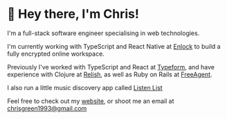 # 👋 Hey there, I'm Chris!

I'm a full-stack software engineer specialising in web technologies.

I'm currently working with TypeScript and React Native at [Enlock](enlock.com) to build a fully encrypted online workspace.

Previously I've worked with TypeScript and React at [Typeform](typeform.com), and have experience with Clojure at [Relish](hellorelish.com), as well as Ruby on Rails at [FreeAgent](freeagent.com).

I also run a little music discovery app called [Listen List](listenlist.app)

Feel free to check out my [website](chrisgreen.codes), or shoot me an email at [chrisgreen1993@gmail.com](mailto:chrisgreen1993@gmail.com)
